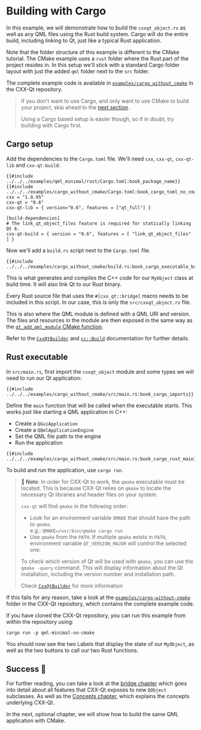 <!--
SPDX-FileCopyrightText: 2022 Klarälvdalens Datakonsult AB, a KDAB Group company <info@kdab.com>
SPDX-FileContributor: Be Wilson <be.wilson@kdab.com>

SPDX-License-Identifier: MIT OR Apache-2.0
-->

# Building with Cargo

In this example, we will demonstrate how to build the `cxxqt_object.rs` as well as any QML files using the Rust build system.
Cargo will do the entire build, including linking to Qt, just like a typical Rust application.

Note that the folder structure of this example is different to the CMake tutorial.
The CMake example uses a `rust` folder where the Rust part of the project resides in.
In this setup we'll stick with a standard Cargo folder layout with just the added `qml` folder next to the `src` folder.

The complete example code is available in [`examples/cargo_without_cmake`][cargo-without-cmake]
in the CXX-Qt repository.

> If you don't want to use Cargo, and only want to use CMake to build your project, skip ahead to the [next section](./5-cmake-integration.md).
>
> Using a Cargo based setup is easier though, so if in doubt, try building with Cargo first.

## Cargo setup

Add the dependencies to the `Cargo.toml` file.
We'll need `cxx`, `cxx-qt`, `cxx-qt-lib` and `cxx-qt-build`:

```toml,ignore
{{#include ../../../examples/qml_minimal/rust/Cargo.toml:book_package_name}}
{{#include ../../../examples/cargo_without_cmake/Cargo.toml:book_cargo_toml_no_cmake}}
cxx = "1.0.95"
cxx-qt = "0.6"
cxx-qt-lib = { version="0.6", features = ["qt_full"] }

[build-dependencies]
# The link_qt_object_files feature is required for statically linking Qt 6.
cxx-qt-build = { version = "0.6", features = [ "link_qt_object_files" ] }
```

Now we'll add a `build.rs` script next to the `Cargo.toml` file.

```rust,ignore
{{#include ../../../examples/cargo_without_cmake/build.rs:book_cargo_executable_build_rs}}
```

This is what generates and compiles the C++ code for our `MyObject` class at build time.
It will also link Qt to our Rust binary.

Every Rust source file that uses the `#[cxx_qt::bridge]` macro needs to be included in this script.
In our case, this is only the `src/cxxqt_object.rs` file.

This is also where the QML module is defined with a QML URI and version.
The files and resources in the module are then exposed in the same way as the [`qt_add_qml_module` CMake function](https://doc.qt.io/qt-6/qt-add-qml-module.html).

Refer to the [`CxxQtBuilder`](https://docs.rs/cxx-qt-build/latest/cxx_qt_build/struct.CxxQtBuilder.html)
and [`cc::Build`](https://docs.rs/cc/latest/cc/struct.Build.html) documentation for further details.

## Rust executable

In `src/main.rs`, first import the `cxxqt_object` module and some types we will need to run our Qt application:

```rust,ignore
{{#include ../../../examples/cargo_without_cmake/src/main.rs:book_cargo_imports}}
```

Define the `main` function that will be called when the executable starts. This works just like starting a QML
application in C++:

- Create a `QGuiApplication`
- Create a `QQmlApplicationEngine`
- Set the QML file path to the engine
- Run the application

```rust,ignore
{{#include ../../../examples/cargo_without_cmake/src/main.rs:book_cargo_rust_main}}
```

To build and run the application, use `cargo run`.

> **📝 Note**: In order for CXX-Qt to work, the `qmake` executable must be located. This is because CXX-Qt relies on `qmake` to locate the necessary Qt libraries and header files on your system.
>
> `cxx-qt` will find `qmake` in the following order:
>
> - Look for an environment variable `QMAKE` that should have the path to `qmake`.\
>   e.g.: `QMAKE=/usr/bin/qmake cargo run`
> - Use `qmake` from the `PATH`. If multiple `qmake` exists in `PATH`, environment variable `QT_VERSION_MAJOR` will control the selected one.
>
> To check which version of Qt will be used with `qmake`, you can use the `qmake -query` command. This will display information about the Qt installation, including the version number and installation path.
>
> Check [`CxxQtBuilder`](https://docs.rs/cxx-qt-build/latest/cxx_qt_build/struct.CxxQtBuilder.html) for more information

If this fails for any reason, take a look at the [`examples/cargo-without-cmake`][cargo-without-cmake] folder in the CXX-Qt repository, which contains the complete example code.

If you have cloned the CXX-Qt repository, you can run this example from within the repository using:

```shell
cargo run -p qml-minimal-no-cmake
```

You should now see the two Labels that display the state of our `MyObject`, as well as the two buttons to call our two Rust functions.

## Success 🥳

For further reading, you can take a look at the [bridge chapter](../bridge/index.md) which goes into detail about all features that CXX-Qt exposes to new `QObject` subclasses.
As well as the [Concepts chapter](../concepts/index.md), which explains the concepts underlying CXX-Qt.

In the next, optional chapter, we will show how to build the same QML application with CMake.

[cargo-without-cmake]: https://github.com/KDAB/cxx-qt/tree/main/examples/cargo_without_cmake
